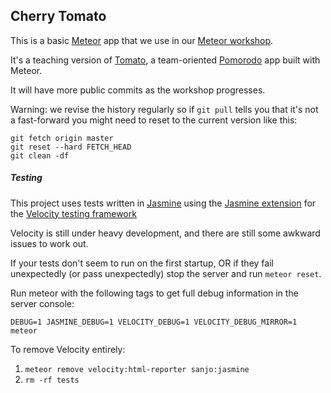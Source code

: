 Cherry Tomato
-------------

This is a basic [Meteor](https://www.meteor.com/) app that we use in our
[Meteor workshop](http://www.okgrow.com/meteor/learn/).

It's a teaching version of [Tomato](http://tomato.okgrow.com/), a team-oriented
[Pomorodo](http://en.wikipedia.org/wiki/Pomodoro_Technique) app built with
Meteor.

It will have more public commits as the workshop progresses.

Warning: we revise the history regularly so if `git pull` tells you that it's
not a fast-forward you might need to reset to the current version like  this:

```
git fetch origin master
git reset --hard FETCH_HEAD
git clean -df
```

##### Testing

This project uses tests written in [Jasmine](http://jasmine.github.io/2.0/introduction.html)
using the [Jasmine extension](https://github.com/Sanjo/meteor-jasmine)
for the [Velocity testing framework](https://github.com/meteor-velocity/velocity)

Velocity is still under heavy development, and there are still some awkward
issues to work out.

If your tests don't seem to run on the first startup, OR if they fail
unexpectedly (or pass unexpectedly) stop the server and run `meteor reset`.

Run meteor with the following tags to get full debug information in the server console:

`DEBUG=1 JASMINE_DEBUG=1 VELOCITY_DEBUG=1 VELOCITY_DEBUG_MIRROR=1 meteor`

To remove Velocity entirely:

1. `meteor remove velocity:html-reporter sanjo:jasmine`
2. `rm -rf tests`
